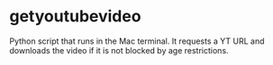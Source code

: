 # getyoutubevideo
Python script that runs in the Mac terminal. It requests a YT URL and downloads the video if it is not blocked by age restrictions.
